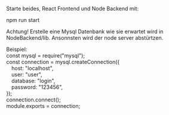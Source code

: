 Starte beides, React Frontend und Node Backend mit:

npm run start

Achtung! Erstelle eine Mysql Datenbank wie sie erwartet wird in NodeBackend/lib. Ansonnsten wird der node server abstürtzen.

Beispiel:  
const mysql = require("mysql");  
const connection = mysql.createConnection({  
&emsp;host: "localhost",  
&emsp;user: "user",  
&emsp;database: "login",  
&emsp;password: "123456",  
});  
connection.connect();  
module.exports = connection;  
